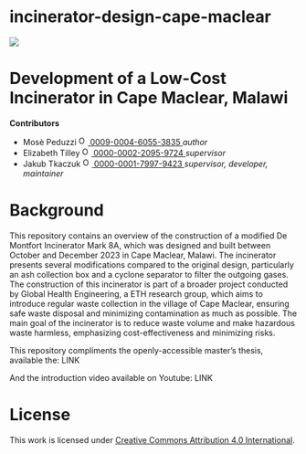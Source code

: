 # incinerator-design-cape-maclear
<!-- badges: start -->

[![](https://img.shields.io/badge/License-CC_BY_4.0-lightgrey.svg)](https://creativecommons.org/licenses/by/4.0/)

<!-- badges: end -->

<h1> Development of a Low-Cost Incinerator in Cape Maclear, Malawi </h1>

<b>Contributors</b>  
- Mosè Peduzzi <a href="https://orcid.org/0009-0004-6055-3835">
<img alt="ORCID logo" src="https://info.orcid.org/wp-content/uploads/2019/11/orcid_16x16.png" width="16" height="16" /> 0009-0004-6055-3835
</a> *author*  
- Elizabeth Tilley <a href="https://orcid.org/0000-0002-2095-9724">
<img alt="ORCID logo" src="https://info.orcid.org/wp-content/uploads/2019/11/orcid_16x16.png" width="16" height="16" /> 0000-0002-2095-9724
</a> *supervisor*   
- Jakub Tkaczuk <a href="https://orcid.org/0000-0001-7997-9423">
<img alt="ORCID logo" src="https://info.orcid.org/wp-content/uploads/2019/11/orcid_16x16.png" width="16" height="16" /> 0000-0001-7997-9423
</a> *supervisor, developer, maintainer*  

# Background

This repository contains an overview of the construction of a modified De Montfort Incinerator Mark 8A, which was designed and built between October and December 2023 in Cape Maclear, Malawi. The incinerator presents several modifications compared to the original design, particularly an ash collection box and a cyclone separator to filter the outgoing gases.
The construction of this incinerator is part of a broader project conducted by Global Health Engineering, a ETH research group, which aims to introduce regular waste collection in the village of Cape Maclear, ensuring safe waste disposal and minimizing contamination as much as possible. 
The main goal of the incinerator is to reduce waste volume and make hazardous waste harmless, emphasizing cost-effectiveness and minimizing risks.

This repository compliments the openly-accessible master’s thesis, available the: LINK 

And the introduction video available on Youtube: LINK

# License

This work is licensed under
[Creative Commons Attribution 4.0 International](https://github.com/Global-Health-Engineering/pre-cleaning-system-design-for-HDPE-bottles/blob/main/LICENSE.md).
